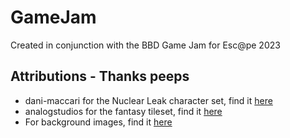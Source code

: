 # GameJam
Created in conjunction with the BBD Game Jam for Esc@pe 2023

## Attributions - Thanks peeps
- dani-maccari for the Nuclear Leak character set, find it [here](https://dani-maccari.itch.io/nuclear-leak-character-asset-pack)
- analogstudios for the fantasy tileset, find it [here](https://analogstudios.itch.io/fantasy)
- For background images, find it [here](https://www.vecteezy.com/vector-art/10825738-blue-background-random-minimalist-abstract-illustration-vector-for-logo-card-banner-web-and-printing")
